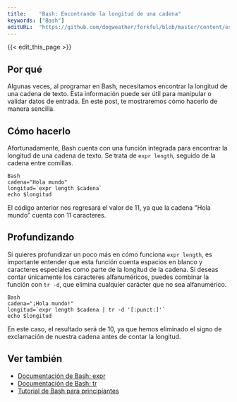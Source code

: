 ```yaml
---
title:    "Bash: Encontrando la longitud de una cadena"
keywords: ["Bash"]
editURL:  "https://github.com/dogweather/forkful/blob/master/content/es/bash/finding-the-length-of-a-string.md"
---
```


{{< edit_this_page >}}

## Por qué
Algunas veces, al programar en Bash, necesitamos encontrar la longitud de una cadena de texto. Esta información puede ser útil para manipular o validar datos de entrada. En este post, te mostraremos cómo hacerlo de manera sencilla.

## Cómo hacerlo
Afortunadamente, Bash cuenta con una función integrada para encontrar la longitud de una cadena de texto. Se trata de `expr length`, seguido de la cadena entre comillas.

```
Bash
cadena="Hola mundo"
longitud=`expr length $cadena`
echo $longitud
```
El código anterior nos regresará el valor de 11, ya que la cadena "Hola mundo" cuenta con 11 caracteres.

## Profundizando
Si quieres profundizar un poco más en cómo funciona `expr length`, es importante entender que esta función cuenta espacios en blanco y caracteres especiales como parte de la longitud de la cadena. Si deseas contar únicamente los caracteres alfanuméricos, puedes combinar la función con `tr -d`, que elimina cualquier carácter que no sea alfanumérico.

```
Bash
cadena="¡Hola mundo!"
longitud=`expr length $cadena | tr -d '[:punct:]'`
echo $longitud
```

En este caso, el resultado será de 10, ya que hemos eliminado el signo de exclamación de nuestra cadena antes de contar la longitud.

## Ver también
- [Documentación de Bash: expr](https://www.gnu.org/software/bash/manual/html_node/Bash-Conditional-Expressions.html#Bash-Conditional-Expressions)
- [Documentación de Bash: tr](https://www.gnu.org/software/bash/manual/html_node/Bash-Text-Manipulation.html#Bash-Text-Manipulation)
- [Tutorial de Bash para principiantes](https://www.tecmint.com/bash-if-statement-examples/)
